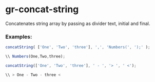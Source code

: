 # gr-concat-string

Concatenates string array by passing as divider text, initial and final.

### Examples:

```ts
concatString( ['One', 'Two', 'three'], ',', 'Numbers(', ');' );

\\ Numbers(One,Two,three);
```

```ts
concatString(['One', 'Two', 'three'], ' - ', '> ', ' <');

\\ > One - Two - three <
```
